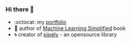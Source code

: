 ### Hi there 👋

- :octocat: my [portfolio ](https://awolf.io)
- :orange_book: author of [Machine Learning Simplified](https://themlsbook.com) book
- :cyclone: creator of [pipely](https://pypi.org/project/pipely/) - an opensource library

<!-- ---

Hi, my name is Andrew and I am a data lead with over 6 years of experience in the field.

I have a strong background in building end-to-end solutions based on ML, and have worked with a variety of tools and technologies (tech skills are listed on [my profile](awolf.io)).

Throughout my career, I have led data-driven projects and initiatives that have delivered significant business value. I am skilled at translating complex data insights into actionable recommendations, and have a track record of driving data-informed decision making across organizations.

I am a highly collaborative team player and am comfortable working with cross-functional teams. I am also highly organized and adept at managing multiple projects and priorities simultaneously. -->






<!-- ![Twitter follow](https://img.shields.io/twitter/follow/5x125?style=social) -->

<!-- ![GitHub stars](https://img.shields.io/github/stars/5x12?affiliations=OWNER%2CCOLLABORATOR) -->
<!-- ![GitHub stars](https://img.shields.io/github/stars/5x12?style=social) -->
<!-- https://gist.github.com/rxaviers/7360908 -->



<!-- ![GitHub stats](https://github-readme-stats.vercel.app/api?username=5x12&show_icons=true&theme=nord&hide=prs,issues,contribs) -->

<!-- ![GitHub stars](https://img.shields.io/github/stars/5x12?affiliations=OWNER%2CCOLLABORATOR)
![GitHub followers](https://img.shields.io/github/followers/5x12?color=red) 
![](https://komarev.com/ghpvc/?username=5x12&color=blue&label=Profile+Views) -->
